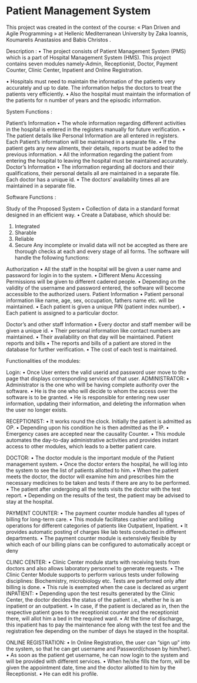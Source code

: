 # Patient Management System
This project was created in the context of the course: « Plan Driven and Agile Programming » at Hellenic Mediterranean University by Zaka Ioannis, Koumarelis Anastasios and Babis Christos .

Description :
•	The project consists of Patient Management System (PMS) which is a part of Hospital Management System (HMS). This project contains seven modules namely-Admin, Receptionist, Doctor, Payment Counter, Clinic Center, Inpatient and Online Registration.

•	Hospitals must need to maintain the information of the patients very accurately and up to date. The information helps the doctors to treat the patients very efficiently.
•	Also the hospital must maintain the information of the patients for n number of years and the episodic information.

System Functions :

Patient’s Information
•	The whole information regarding different activities in the hospital is entered in the registers manually for future verification.
•	The patient details like Personal Information are all entered in registers. Each Patient’s information will be maintained in a separate file.
•	If the patient gets any new ailments, their details, reports must be added to the previous information.
•	All the information regarding the patient from entering the hospital to leaving the hospital must be maintained accurately.
Doctor’s Information
•	The information regarding all doctors and their qualifications, their personal details all are maintained in a separate file. Each doctor has a unique id.
•	The doctors’ availability times all are maintained in a separate file.

Software Functions :

Study of the Proposed System 
•	Collection of data in a standard format designed in an efficient way.
•	Create a Database, which should be:
1.	Integrated
2.	Sharable
3.	Reliable
4.	Secure
Any incomplete or invalid data will not be accepted as there are thorough checks at each and every stage of all forms.
The software will handle the following functions:

Authorization
•	All the staff in the hospital will be given a user name and password for login in to the system.
•	Different Menu Accessing Permissions will be given to different cadered people.
•	Depending on the validity of the username and password entered, the software will become accessible to the authorized users. 
Patient Information
•	Patient personal information like name, age, sex, occupation, fathers name etc. will be maintained.
•	Each patient is given a unique PIN (patient index number).
•	Each patient is assigned to a particular doctor.

Doctor’s and other staff Information
•	Every doctor and staff member will be given a unique id.
•	Their personal information like contact numbers are maintained.
•	Their availability on that day will be maintained.
Patient reports and bills
•	The reports and bills of a patient are stored in the database for further verification.
•	The cost of each test is maintained.

Functionalities of the modules:

Login:
•	Once User enters the valid userid and password user move to the page that displays corresponding services of that user.
ADMINISTRATOR:
•	Administrator is the one who will be having complete authority over the software.
•	He is the one who will decide to whom the access over the software is to be granted.
•	He is responsible for entering new user information, updating their information, and deleting the information when the user no longer exists.

RECEPTIONIST:
•	It works round the clock. Initially the patient is admitted as OP.
•	Depending upon his condition he is then admitted as the IP.
•	Emergency cases are accepted near the causality Counter.
•	This module automates the day-to-day administrative activities and provides instant access to other modules, which leads to a better patient care.

DOCTOR:
•	The doctor module is the important module of the Patient management system.
•	Once the doctor enters the hospital, he will log into the system to see the list of patients allotted to him.
•	When the patient meets the doctor, the doctor will examine him and prescribes him the necessary medicines to be taken and tests if there are any to be performed.
•	The patient after undergoing all the tests visits the doctor with the test report.
•	Depending on the results of the test, the patient may be advised to stay at the hospital.

PAYMENT COUNTER:
•	The payment counter module handles all types of billing for long-term care.
•	This module facilitates cashier and billing operations for different categories of patients like Outpatient, Inpatient.
•	It provides automatic posting of charges like lab tests conducted in different departments.
•	The payment counter module is extensively flexible by which each of our billing plans can be configured to automatically accept or deny

CLINIC CENTER:
•	Clinic Center module starts with receiving tests from doctors and also allows laboratory personnel to generate requests.
•	The Clinic Center Module supports to perform various tests under following disciplines: Biochemistry, microbiology  etc. Tests are performed only after billing is done.
•	This rule is exempted when the case is declared as urgent
INPATIENT:
•	Depending upon the test results generated by the Clinic Center, the doctor decides the status of the patient i.e., whether he is an inpatient or an outpatient.
•	In case, if the patient is declared as in, then the respective patient goes to the receptionist counter and the receptionist there, will allot him a bed in the required ward.
•	At the time of discharge, this inpatient has to pay the maintenance fee along with the test fee and the registration fee depending on the number of days he stayed in the hospital.

ONLINE REGISTRATION:
•	In Online Registration, the user can “sign up” into the system, so that he can get username and Password(chosen by him/her).
•	As soon as the patient get username, he can now login to the system and will be provided with different services.
•	When he/she fills the form, will be given the appointment date, time and the doctor allotted to him by the Receptionist.
•	He can edit his profile.
